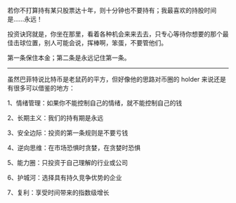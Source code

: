 若你不打算持有某只股票达十年，则十分钟也不要持有；我最喜欢的持股时间是……永远！

投资诀窍就是，你坐在那里，看着各种机会来来去去，只专心等待你想要的那个最佳击球位置，别人可能会说，挥棒啊，笨蛋，不要管他们。

第一条保住本金；第二条是永远记住第一条。

---
虽然巴菲特说比特币是老鼠药的平方，但好像他的思路对币圈的 holder 来说还是有很多可以借鉴的地方：

1、情绪管理：如果你不能控制自己的情绪，就不能控制自己的钱

2、长期主义：我们的持有期是永远

3、安全边际：投资的第一条规则是不要亏钱

4、逆向思维：在市场恐惧时贪婪，在贪婪时恐惧

5、能力圈：只投资于自己理解的行业或公司

6、护城河：选择具有持久竞争优势的企业

7、复利：享受时间带来的指数级增长